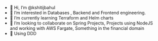 - 👋 Hi, I’m @kshitijbahul
- 👀 I’m interested in Databases , Backend and Frontend engineering.
- 🌱 I’m currently learning Terraform and Helm charts
- 💞️ I’m looking to collaborate on Spring Projects, Projects using NodeJS and working with AWS Fargate, Something in the financial domain 
- 💞️ Using DDD
<!---
kshitijbahul/kshitijbahul is a ✨ special ✨ repository because its `README.md` (this file) appears on your GitHub profile.
You can click the Preview link to take a look at your changes.
--->
